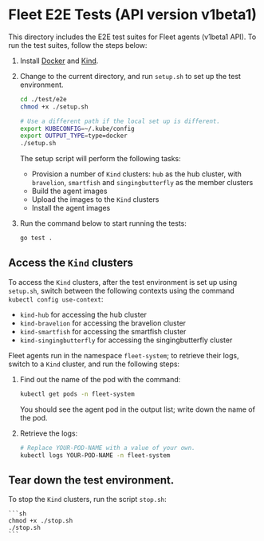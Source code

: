 # Fleet E2E Tests (API version v1beta1)

This directory includes the E2E test suites for Fleet agents (v1beta1 API). To run the 
test suites, follow the steps below:

1. Install [Docker](https://www.docker.com) and [Kind](https://kind.sigs.k8s.io/).

2. Change to the current directory, and run `setup.sh` to set up the test environment.

    ```sh
    cd ./test/e2e
    chmod +x ./setup.sh
    
    # Use a different path if the local set up is different.
    export KUBECONFIG=~/.kube/config
    export OUTPUT_TYPE=type=docker
    ./setup.sh
    ```

    The setup script will perform the following tasks:

    * Provision a number of `Kind` clusters: `hub` as the hub cluster, with `bravelion`, `smartfish`
      and `singingbutterfly` as the member clusters
    * Build the agent images
    * Upload the images to the `Kind` clusters
    * Install the agent images

3. Run the command below to start running the tests:

    ```sh
    go test .
    ```

## Access the `Kind` clusters

To access the `Kind` clusters, after the test environment is set up using `setup.sh`, switch
between the following contexts using the command `kubectl config use-context`:

* `kind-hub` for accessing the hub cluster
* `kind-bravelion` for accessing the bravelion cluster
* `kind-smartfish` for accessing the smartfish cluster
* `kind-singingbutterfly` for accessing the singingbutterfly cluster

Fleet agents run in the namespace `fleet-system`; to retrieve their logs, switch to a `Kind`
cluster, and run the following steps:

1. Find out the name of the pod with the command:

    ```sh
    kubectl get pods -n fleet-system
    ```

    You should see the agent pod in the output list; write down the name of the pod.

2. Retrieve the logs:

    ```sh
    # Replace YOUR-POD-NAME with a value of your own.
    kubectl logs YOUR-POD-NAME -n fleet-system
    ```

## Tear down the test environment.

To stop the `Kind` clusters, run the script `stop.sh`:

    ```sh
    chmod +x ./stop.sh
    ./stop.sh
    ```